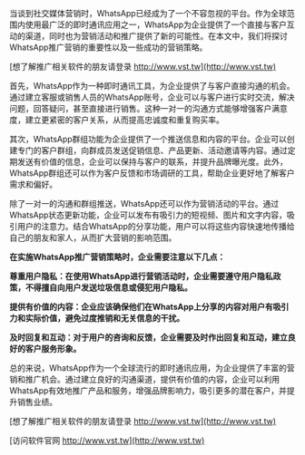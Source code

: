 当谈到社交媒体营销时，WhatsApp已经成为了一个不容忽视的平台。作为全球范围内使用最广泛的即时通讯应用之一，WhatsApp为企业提供了一个直接与客户互动的渠道，同时也为营销活动和推广提供了新的可能性。在本文中，我们将探讨WhatsApp推广营销的重要性以及一些成功的营销策略。

[想了解推广相关软件的朋友请登录 http://www.vst.tw](http://www.vst.tw)

首先，WhatsApp作为一种即时通讯工具，为企业提供了与客户直接沟通的机会。通过建立客服或销售人员的WhatsApp账号，企业可以与客户进行实时交流，解决问题，回答疑问，甚至直接进行销售。这种一对一的沟通方式能够增强客户满意度，建立更紧密的客户关系，从而提高忠诚度和重复购买率。

其次，WhatsApp群组功能为企业提供了一个推送信息和内容的平台。企业可以创建专门的客户群组，向群成员发送促销信息、产品更新、活动邀请等内容。通过定期发送有价值的信息，企业可以保持与客户的联系，并提升品牌曝光度。此外，WhatsApp群组还可以作为客户反馈和市场调研的工具，帮助企业更好地了解客户需求和偏好。

除了一对一的沟通和群组推送，WhatsApp还可以作为营销活动的平台。通过WhatsApp状态更新功能，企业可以发布有吸引力的短视频、图片和文字内容，吸引用户的注意力。结合WhatsApp的分享功能，用户可以将这些内容快速地传播给自己的朋友和家人，从而扩大营销的影响范围。

**在实施WhatsApp推广营销策略时，企业需要注意以下几点：**

**尊重用户隐私：在使用WhatsApp进行营销活动时，企业需要遵守用户隐私政策，不得擅自向用户发送垃圾信息或侵犯用户隐私。**

**提供有价值的内容：企业应该确保他们在WhatsApp上分享的内容对用户有吸引力和实际价值，避免过度推销和无关信息的干扰。**

**及时回复和互动：对于用户的咨询和反馈，企业需要及时作出回复和互动，建立良好的客户服务形象。**

总的来说，WhatsApp作为一个全球流行的即时通讯应用，为企业提供了丰富的营销和推广机会。通过建立良好的沟通渠道，提供有价值的内容，企业可以利用WhatsApp有效地推广产品和服务，增强品牌影响力，吸引更多的潜在客户，并提升销售业绩。

[想了解推广相关软件的朋友请登录 http://www.vst.tw](http://www.vst.tw)


[访问软件官网 http://www.vst.tw](http://www.vst.tw)
